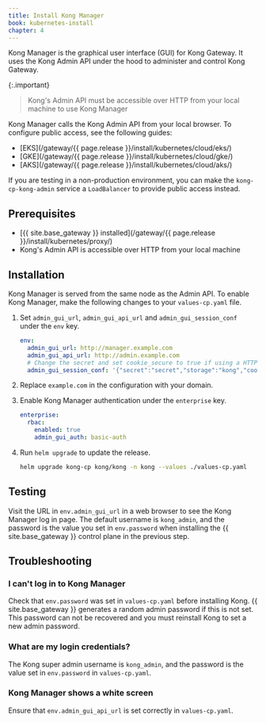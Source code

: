 ```yaml
---
title: Install Kong Manager
book: kubernetes-install
chapter: 4
---
```


Kong Manager is the graphical user interface (GUI) for Kong Gateway. It uses the Kong Admin API under the hood to administer and control Kong Gateway.

{:.important}
> Kong's Admin API must be accessible over HTTP from your local machine to use Kong Manager

Kong Manager calls the Kong Admin API from your local browser. To configure public access, see the following guides: 

* [EKS](/gateway/{{ page.release }}/install/kubernetes/cloud/eks/)
* [GKE](/gateway/{{ page.release }}/install/kubernetes/cloud/gke/)
* [AKS](/gateway/{{ page.release }}/install/kubernetes/cloud/aks/)

If you are testing in a non-production environment, you can make the `kong-cp-kong-admin` service a `LoadBalancer` to provide public access instead.

## Prerequisites

* [{{ site.base_gateway }} installed](/gateway/{{ page.release }}/install/kubernetes/proxy/)
* Kong's Admin API is accessible over HTTP from your local machine

## Installation

Kong Manager is served from the same node as the Admin API. To enable Kong Manager, make the following changes to your `values-cp.yaml` file.

1. Set `admin_gui_url`, `admin_gui_api_url` and `admin_gui_session_conf` under the `env` key.

    ```yaml
    env:
      admin_gui_url: http://manager.example.com
      admin_gui_api_url: http://admin.example.com
      # Change the secret and set cookie_secure to true if using a HTTPS endpoint
      admin_gui_session_conf: '{"secret":"secret","storage":"kong","cookie_secure":false}'
    ```

1. Replace `example.com` in the configuration with your domain.

1. Enable Kong Manager authentication under the `enterprise` key.

    ```yaml
    enterprise:
      rbac:
        enabled: true
        admin_gui_auth: basic-auth
    ```

1. Run `helm upgrade` to update the release.

    ```bash
    helm upgrade kong-cp kong/kong -n kong --values ./values-cp.yaml
    ```

## Testing

Visit the URL in `env.admin_gui_url` in a web browser to see the Kong Manager log in page. The default username is `kong_admin`, and the password is the value you set in `env.password` when installing the {{ site.base_gateway }} control plane in the previous step.

## Troubleshooting

### I can't log in to Kong Manager

Check that `env.password` was set in `values-cp.yaml` before installing Kong. {{ site.base_gateway }} generates a random admin password if this is not set. This password can not be recovered and you must reinstall Kong to set a new admin password.

### What are my login credentials?

The Kong super admin username is `kong_admin`, and the password is the value set in `env.password` in `values-cp.yaml`.

### Kong Manager shows a white screen

Ensure that `env.admin_gui_api_url` is set correctly in `values-cp.yaml`.
